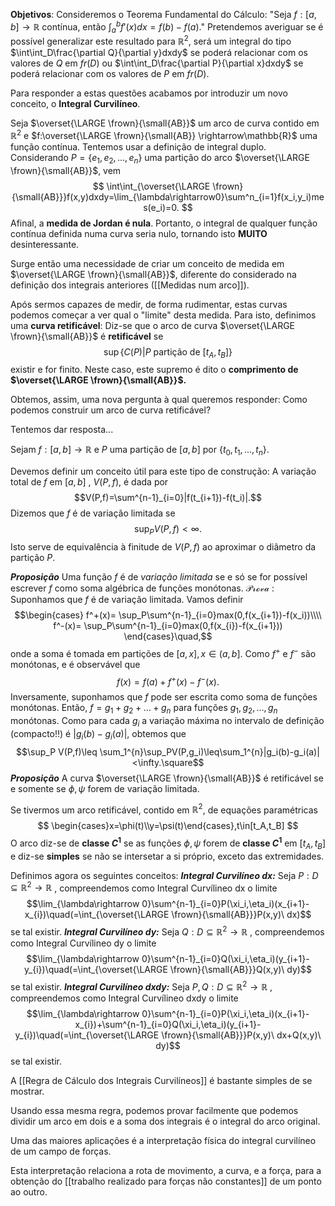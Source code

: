 
**Objetivos**: 
	Consideremos o Teorema Fundamental do Cálculo:
		"Seja $f:[a,b]\rightarrow\mathbb{R}$ contínua, então $\int_a^bf'(x)dx = f(b)-f(a).$"
	 Pretendemos averiguar se é possível generalizar este resultado para $\mathbb{R}^2$, será um integral do tipo $\int\int_D\frac{\partial Q}{\partial y}dxdy$ se poderá relacionar com os valores de $Q$ em $fr(D)$ ou $\int\int_D\frac{\partial P}{\partial x}dxdy$ se poderá relacionar com os valores de $P$ em $fr(D)$.

Para responder a estas questões acabamos por introduzir um novo conceito, o **Integral Curvilíneo**.

Seja $\overset{\LARGE \frown}{\small{AB}}$ um arco de curva contido em $\mathbb{R}^2$ e $f:\overset{\LARGE \frown}{\small{AB}} \rightarrow\mathbb{R}$ uma função contínua.
 Tentemos usar a definição de integral duplo. Considerando $P=\{e_1,e_2,...,e_n\}$ uma partição do arco $\overset{\LARGE \frown}{\small{AB}}$, vem
 $$
 \int\int_{\overset{\LARGE \frown}{\small{AB}}}f(x,y)dxdy=\lim_{\lambda\rightarrow0}\sum^n_{i=1}f(x_i,y_i)mes(e_i)=0.
 $$
Afinal, a **medida de Jordan é nula**. Portanto, o integral de qualquer função contínua definida numa curva seria nulo, tornando isto **MUITO** desinteressante.

Surge então uma necessidade de criar um conceito de medida em $\overset{\LARGE \frown}{\small{AB}}$, diferente do considerado na definição dos integrais anteriores ([[Medidas num arco]]). 


Após sermos capazes de medir, de forma rudimentar, estas curvas podemos começar a ver qual o "limite" desta medida. Para isto, definimos uma **curva retificável**:
		Diz-se que o arco de curva $\overset{\LARGE \frown}{\small{AB}}$  é **retificável** se
		$$
		\sup\{C(P)| P\text{ partição de }[t_A,t_B]\}
		$$
		existir e for finito. Neste caso, este supremo é dito o **comprimento de $\overset{\LARGE \frown}{\small{AB}}$.**

Obtemos, assim, uma nova pergunta à qual queremos responder:
	Como podemos construir um arco de curva retificável?

Tentemos dar resposta...

Sejam $f:[a,b]\rightarrow\mathbb{R}$ e $P$ uma partição de $[a,b]$ por $\{t_0,t_1,...,t_n\}$.

Devemos definir um conceito útil para este tipo de construção:
	A variação total de $f$ em $[a,b]$ , $V(P,f)$, é dada por$$V(P,f)=\sum^{n-1}_{i=0}|f(t_{i+1})-f(t_i)|.$$
    Dizemos que $f$ é de variação limitada se $$\sup_P V(P,f)<\infty.$$
    Isto serve de equivalência à finitude de $V(P,f)$ ao aproximar o diâmetro da partição $P$.

***Proposição*** Uma função $f$ é de *variação limitada* se e só se for possível escrever $f$ como soma algébrica de funções monótonas.
	$\mathcal{Prova}$ :  Suponhamos que $f$ é de variação limitada. Vamos definir$$\begin{cases}
	f^+(x)= \sup_P\sum^{n-1}_{i=0}max(0,f(x_{i+1})-f(x_i))\\\\
	f^-(x)= \sup_P\sum^{n-1}_{i=0}max(0,f(x_{i})-f(x_{i+1}))
	\end{cases}\quad,$$ onde a soma é tomada em partições de $[a,x], x\in(a,b]$.
	 Como $f^+$ e $f^-$ são monótonas, e é observável que$$f(x)=f(a)+f^+(x)-f^-(x).$$
	 Inversamente, suponhamos que $f$ pode ser escrita como soma de funções monótonas. Então, $f=g_1+g_2+...+g_n$ para funções $g_1,g_2,...,g_n$ monótonas.
	 Como para cada $g_i$ a variação máxima no intervalo de definição (compacto!!) é $|g_i(b)-g_i(a)|$, obtemos que $$\sup_P V(P,f)\leq \sum_1^{n}\sup_PV(P,g_i)\leq\sum_1^{n}|g_i(b)-g_i(a)|<\infty.\square$$
***Proposição*** A curva $\overset{\LARGE \frown}{\small{AB}}$ é retificável se e somente se $\phi, \psi$ forem de variação limitada.

Se tivermos um arco retificável, contido em $\mathbb{R}^2$, de equações paramétricas
$$
\begin{cases}x=\phi(t)\\y=\psi(t)\end{cases},t\in[t_A,t_B]
$$
O arco diz-se de **classe $C^1$** se as funções $\phi, \psi$ forem de **classe $C^1$** em $[t_A,t_B]$ e diz-se **simples** se não se intersetar a si próprio, exceto das extremidades.

Definimos agora os seguintes conceitos:
	***Integral Curvilíneo dx:*** Seja $P:D\subseteq \mathbb{R}^2\longrightarrow \mathbb{R}$ , compreendemos como Integral Curvílineo dx o limite $$\lim_{\lambda\rightarrow 0}\sum^{n-1}_{i=0}P(\xi_i,\eta_i)(x_{i+1}-x_{i})\quad(=\int_{\overset{\LARGE \frown}{\small{AB}}}P(x,y)\ dx)$$ se tal existir.
	***Integral Curvilíneo dy:*** Seja $Q:D\subseteq \mathbb{R}^2\longrightarrow \mathbb{R}$ , compreendemos como Integral Curvílineo dy o limite $$\lim_{\lambda\rightarrow 0}\sum^{n-1}_{i=0}Q(\xi_i,\eta_i)(y_{i+1}-y_{i})\quad(=\int_{\overset{\LARGE \frown}{\small{AB}}}Q(x,y)\ dy)$$ se tal existir.
	***Integral Curvilíneo dxdy:*** Seja $P,Q:D\subseteq \mathbb{R}^2\longrightarrow \mathbb{R}$ , compreendemos como Integral Curvílineo dxdy o limite $$\lim_{\lambda\rightarrow 0}\sum^{n-1}_{i=0}P(\xi_i,\eta_i)(x_{i+1}-x_{i})+\sum^{n-1}_{i=0}Q(\xi_i,\eta_i)(y_{i+1}-y_{i})\quad(=\int_{\overset{\LARGE \frown}{\small{AB}}}P(x,y)\ dx+Q(x,y)\ dy)$$ se tal existir.

A [[Regra de Cálculo dos Integrais Curvilíneos]] é bastante simples de se mostrar.

Usando essa mesma regra, podemos provar facilmente que podemos dividir um arco em dois e a soma dos integrais é o integral do arco original.

Uma das maiores aplicações é a interpretação física do integral curvilíneo de um campo de forças.

Esta interpretação relaciona a rota de movimento, a curva, e a força, para a obtenção do [[trabalho realizado para forças não constantes]] de um ponto ao outro.